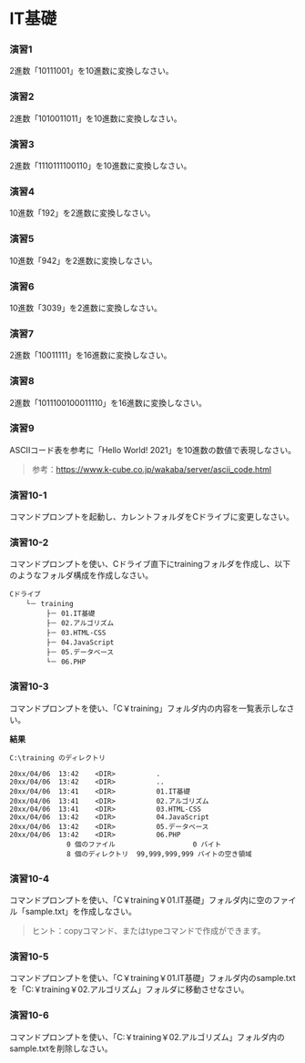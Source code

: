# IT基礎

### 演習1
2進数「10111001」を10進数に変換しなさい。

### 演習2
2進数「1010011011」を10進数に変換しなさい。

### 演習3
2進数「1110111100110」を10進数に変換しなさい。

### 演習4
10進数「192」を2進数に変換しなさい。

### 演習5
10進数「942」を2進数に変換しなさい。

### 演習6
10進数「3039」を2進数に変換しなさい。

### 演習7
2進数「10011111」を16進数に変換しなさい。

### 演習8
2進数「1011100100011110」を16進数に変換しなさい。

### 演習9
ASCIIコード表を参考に「Hello World! 2021」を10進数の数値で表現しなさい。

> 参考：https://www.k-cube.co.jp/wakaba/server/ascii_code.html

### 演習10-1
コマンドプロンプトを起動し、カレントフォルダをCドライブに変更しなさい。

### 演習10-2
コマンドプロンプトを使い、Cドライブ直下にtrainingフォルダを作成し、以下のようなフォルダ構成を作成しなさい。

```
Cドライブ
    └－ training
         ├－ 01.IT基礎
         ├－ 02.アルゴリズム
         ├－ 03.HTML-CSS
         ├－ 04.JavaScript
         ├－ 05.データベース
         └－ 06.PHP
```

### 演習10-3
コマンドプロンプトを使い、「C￥training」フォルダ内の内容を一覧表示しなさい。

**結果**
```
C:\training のディレクトリ

20xx/04/06  13:42    <DIR>          .
20xx/04/06  13:42    <DIR>          ..
20xx/04/06  13:41    <DIR>          01.IT基礎
20xx/04/06  13:41    <DIR>          02.アルゴリズム
20xx/04/06  13:41    <DIR>          03.HTML-CSS
20xx/04/06  13:42    <DIR>          04.JavaScript
20xx/04/06  13:42    <DIR>          05.データベース
20xx/04/06  13:42    <DIR>          06.PHP
              0 個のファイル                   0 バイト
              8 個のディレクトリ  99,999,999,999 バイトの空き領域
```

### 演習10-4
コマンドプロンプトを使い、「C￥training￥01.IT基礎」フォルダ内に空のファイル「sample.txt」を作成しなさい。

> ヒント：copyコマンド、またはtypeコマンドで作成ができます。

### 演習10-5
コマンドプロンプトを使い、「C￥training￥01.IT基礎」フォルダ内のsample.txtを「C:￥training￥02.アルゴリズム」フォルダに移動させなさい。

### 演習10-6
コマンドプロンプトを使い、「C:￥training￥02.アルゴリズム」フォルダ内のsample.txtを削除しなさい。

